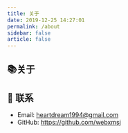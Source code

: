 ```yaml
---
title: 关于
date: 2019-12-25 14:27:01
permalink: /about
sidebar: false
article: false
---
```


## 📚关于

## :email: 联系

- Email:  <a href="mailto:heartdream1994@gmail.com">heartdream1994@gmail.com</a>
- GitHub: <https://github.com/webxmsj>
